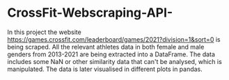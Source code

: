 # CrossFit-Webscraping-API-

In this project the website https://games.crossfit.com/leaderboard/games/2021?division=1&sort=0 is being scraped. 
All the relevant athletes data in both female and male genders from 2013-2021 are being extracted into a DataFrame. The data includes some NaN or other 
similarity data that can't be analysed, which is manipulated. The data is later visualised in different plots in pandas.
